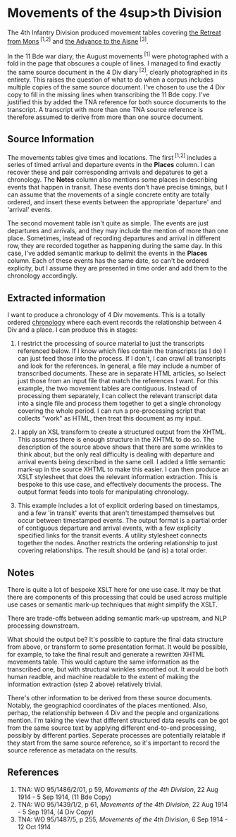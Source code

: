 # Movements of the 4sup>th</sup> Division

The 4th Infantry Division produced movement tables covering [the Retreat from Mons](https://knoxa.github.io/war-diary/11-Bde/1914/1914-08-Appendix10.xhtml)<sup> [1,2]</sup> 
and [the Advance to the Aisne](https://knoxa.github.io/war-diary/11-Bde/1914/1914-10-Appendix55.xhtml#movement)<sup> [3]</sup>.

In the 11 Bde war diary, the August movements<sup> [1]</sup> were photographed with a fold in the page that obscures a couple of lines.
I managed to find exactly the same source document in the 4 Div diary<sup> [2]</sup>, clearly photographed in its entirety. This raises the question of what to do
when a corpus includes multiple copies of the same source document. I've chosen to use the 4 Div copy to fill in the missing lines when transcribing the 11 Bde copy.
I've justified this by added the TNA reference for both source documents to the transcript. A transcript with more than one TNA source reference is therefore
assumed to derive from more than one source document.

## Source Information

The movements tables give times and locations. The first<sup> [1,2]</sup> includes a series of timed arrival and departure events in the **Places** column. I can recover these and pair corresponding arrivals and depatures
to get a chronology. The **Notes** column also mentions some places in describing events that happen in transit. These events don't have precise timings, but I can assume that
the movements of a single concrete entity are totally ordered, and insert these events between the appropriate 'departure' and 'arrival' events.

The second movement table isn't quite as simple. The events are just departures and arrivals, and they may include the mention of more than one place.
Sometimes, instead of recording departures and arrival in different row, they are recorded together as happening during the same day. In this case, I've 
added semantic markup to delimit the events in the **Places** column. Each of these events has the same date, so can't be ordered explicity, but I assume they
are presented in time order and add them to the chronology accordingly.

## Extracted information

I want to produce a chronology of 4 Div movements. This is a totally ordered [chronology](https://knoxa.github.io/reasoning/chronology/)  where each event
records the relationship between 4 Div and a place. I can produce this in stages:

1. I restrict the processing of source material to just the transcripts referenced below. If I know which files contain the transcripts (as I do)
I can just feed those into the process. If I don't, I can crawl all transcripts and look for the references. In general, a file may include a number
of transcribed documents. These are in separate HTML articles, so Iselect just those from an input file that match the references I want. For this example,
the two movement tables are contiguous. Instead of processing them separately, I can collect the relevant transcript data into a single file and process
them together to get a single chronology covering the whole period. I can run a pre-processing script that collects "work" as HTML, then treat this document
as my input.

2. I apply an XSL transform to create a structured output from the XHTML. This assumes there is enough structure in the XHTML to do so. The description
of the source above shows that there are some wrinkles to think about, but the only real difficulty is dealing with departure and arrival events being 
described in the same cell. I added a little semantic mark-up in the source XHTML to make this easier. I can then produce an XSLT stylesheet
that does the relevant information extraction. This is bespoke to this use case, and effectively documents the process. The output format feeds into 
tools for manipulating chronology.

3. This example includes a lot of explicit ordering based on timestamps, and a few 'in transit' events that aren't timestamped themselves 
but occur between timestamped events. The output format is a partial order of contiguous departure and arrival events, with a few explicity
specified links for the transit events. A utility stylesheet connects together the nodes. Another restricts the
ordering relationship to just covering relationships. The result should be (and is) a total order. 

## Notes

There is quite a lot of bespoke XSLT here for one use case. It may be that there are components of this processing that could be used across multiple use 
cases or semantic mark-up techniques that might simplify the XSLT.

There are trade-offs between adding semantic mark-up upstream, and NLP processing downstream.

What should the output be? It's possible to capture the final data structure from above, or transform to some presentation format. It would be possible, for example, to
take the final result and generate a rewritten XHTML movements table. This would capture the same information as the transcribed one, but with structural
wrinkles smoothed out. It would be both human readble, and machine readable to the extent of making the information extraction (step 2 above) relatively trivial.

There's other information to be derived from these source documents. Notably, the geographicd coordinates of the places mentioned. Also, perhap, the 
relationship between 4 Div and the people and organizations mention. I'm taking the view that different structured data results can be got from the same source text
by applying different end-to-end processing, possibly by different parties. Seperate processes are potentially relatable if they start from the same source reference,
so it's important to record the source reference as metadata on the results.

## References

1. TNA: WO 95/1486/2/01, p 59, _Movements of the 4th Division_, 22 Aug 1914 - 5 Sep 1914, (11 Bde Copy)
2. TNA: WO 95/1439/1/2, p 61, _Movements of the 4th Division_, 22 Aug 1914 - 5 Sep 1914, (4 Div Copy)
3. TNA: WO 95/1487/5, p 255, _Movements of the 4th Division_, 6 Sep 1914 - 12 Oct 1914